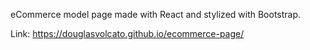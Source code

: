 eCommerce model page made with React and stylized with Bootstrap.

Link: https://douglasvolcato.github.io/ecommerce-page/
